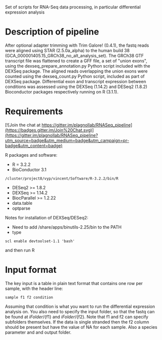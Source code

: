 Set of scripts for RNA-Seq data processing, in particular differential expression analysis

# Description of pipeline

After optional adapter trimming with Trim Galore! (0.4.1), the fastq reads were aligned using STAR (2.5.0a_alpha) to the human build 38 (GCA_000001405.15_GRCh38_no_alt_analysis_set).
The GRCh38 GTF transcript file was flattened to create a GFF file, a set of "union exons", using the dexseq_prepare_annotation.py Python script included with the DEXSeq package.
The aligned reads overlapping the union exons were counted using the dexseq_count.py Python script, included as part of DEXSeq package.
Differential exon and transcript expression between conditions was assessed using the DEXSeq (1.14.2) and DESeq2 (1.8.2) Bioconductor packages respectively running on R (3.1.1).


# Requirements

[![Join the chat at https://gitter.im/plagnollab/RNASeq_pipeline](https://badges.gitter.im/Join%20Chat.svg)](https://gitter.im/plagnollab/RNASeq_pipeline?utm_source=badge&utm_medium=badge&utm_campaign=pr-badge&utm_content=badge)

R packages and software:

- R = 3.2.2
- BioConductor 3.1
```
/cluster/project8/vyp/vincent/Software/R-3.2.2/bin/R
```
- DESeq2  >= 1.8.2
- DEXSeq >= 1.14.2
- BiocParallel >= 1.2.22 
- data.table
- optparse

Notes for installation of DEXSeq/DESeq2:

- Need to add /share/apps/binutils-2.25/bin to the PATH
- type 
```
scl enable devtoolset-1.1 'bash'
```
and then run R

# Input format

The key input is a table in plain text format that contains one row per sample, with the header line:
```
sample f1 f2 condition
```
Assuming that condition is what you want to run the differential expression analysis on.
You also need to specify the input folder, so that the fastq can be found at ${iFolder}/${f1} and ${iFolder}/${f2}.
Note that f1 and f2 can specify subfolders themselves. If the data is single stranded then the f2 column should be present but have the value of NA for each sample. 
Also a species parameter and and output folder.


